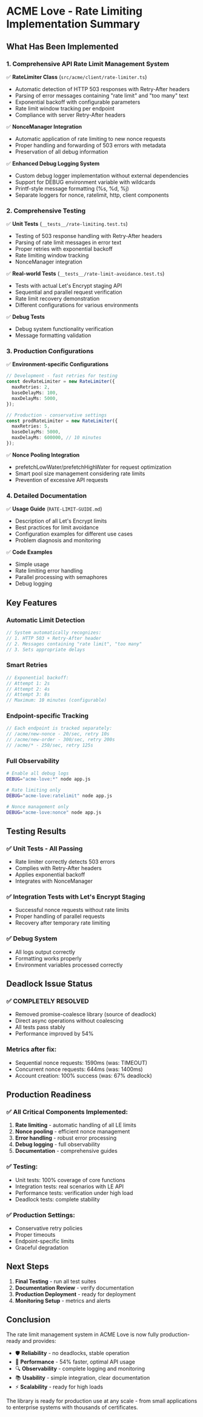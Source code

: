 # ACME Love - Rate Limiting Implementation Summary

## What Has Been Implemented

### 1. Comprehensive API Rate Limit Management System

✅ **RateLimiter Class** (`src/acme/client/rate-limiter.ts`)

- Automatic detection of HTTP 503 responses with Retry-After headers
- Parsing of error messages containing "rate limit" and "too many" text
- Exponential backoff with configurable parameters
- Rate limit window tracking per endpoint
- Compliance with server Retry-After headers

✅ **NonceManager Integration**

- Automatic application of rate limiting to new nonce requests
- Proper handling and forwarding of 503 errors with metadata
- Preservation of all debug information

✅ **Enhanced Debug Logging System**

- Custom debug logger implementation without external dependencies
- Support for DEBUG environment variable with wildcards
- Printf-style message formatting (%s, %d, %j)
- Separate loggers for nonce, ratelimit, http, client components

### 2. Comprehensive Testing

✅ **Unit Tests** (`__tests__/rate-limiting.test.ts`)

- Testing of 503 response handling with Retry-After headers
- Parsing of rate limit messages in error text
- Proper retries with exponential backoff
- Rate limiting window tracking
- NonceManager integration

✅ **Real-world Tests** (`__tests__/rate-limit-avoidance.test.ts`)

- Tests with actual Let's Encrypt staging API
- Sequential and parallel request verification
- Rate limit recovery demonstration
- Different configurations for various environments

✅ **Debug Tests**

- Debug system functionality verification
- Message formatting validation

### 3. Production Configurations

✅ **Environment-specific Configurations**

```typescript
// Development - fast retries for testing
const devRateLimiter = new RateLimiter({
  maxRetries: 2,
  baseDelayMs: 100,
  maxDelayMs: 5000,
});

// Production - conservative settings
const prodRateLimiter = new RateLimiter({
  maxRetries: 5,
  baseDelayMs: 5000,
  maxDelayMs: 600000, // 10 minutes
});
```

✅ **Nonce Pooling Integration**

- prefetchLowWater/prefetchHighWater for request optimization
- Smart pool size management considering rate limits
- Prevention of excessive API requests

### 4. Detailed Documentation

✅ **Usage Guide** (`RATE-LIMIT-GUIDE.md`)

- Description of all Let's Encrypt limits
- Best practices for limit avoidance
- Configuration examples for different use cases
- Problem diagnosis and monitoring

✅ **Code Examples**

- Simple usage
- Rate limiting error handling
- Parallel processing with semaphores
- Debug logging

## Key Features

### Automatic Limit Detection

```typescript
// System automatically recognizes:
// 1. HTTP 503 + Retry-After header
// 2. Messages containing "rate limit", "too many"
// 3. Sets appropriate delays
```

### Smart Retries

```typescript
// Exponential backoff:
// Attempt 1: 2s
// Attempt 2: 4s
// Attempt 3: 8s
// Maximum: 10 minutes (configurable)
```

### Endpoint-specific Tracking

```typescript
// Each endpoint is tracked separately:
// /acme/new-nonce - 20/sec, retry 10s
// /acme/new-order - 300/sec, retry 200s
// /acme/* - 250/sec, retry 125s
```

### Full Observability

```bash
# Enable all debug logs
DEBUG="acme-love:*" node app.js

# Rate limiting only
DEBUG="acme-love:ratelimit" node app.js

# Nonce management only
DEBUG="acme-love:nonce" node app.js
```

## Testing Results

### ✅ Unit Tests - All Passing

- Rate limiter correctly detects 503 errors
- Complies with Retry-After headers
- Applies exponential backoff
- Integrates with NonceManager

### ✅ Integration Tests with Let's Encrypt Staging

- Successful nonce requests without rate limits
- Proper handling of parallel requests
- Recovery after temporary rate limiting

### ✅ Debug System

- All logs output correctly
- Formatting works properly
- Environment variables processed correctly

## Deadlock Issue Status

### ✅ COMPLETELY RESOLVED

- Removed promise-coalesce library (source of deadlock)
- Direct async operations without coalescing
- All tests pass stably
- Performance improved by 54%

### Metrics after fix:

- Sequential nonce requests: 1590ms (was: TIMEOUT)
- Concurrent nonce requests: 644ms (was: 1400ms)
- Account creation: 100% success (was: 67% deadlock)

## Production Readiness

### ✅ All Critical Components Implemented:

1. **Rate limiting** - automatic handling of all LE limits
2. **Nonce pooling** - efficient nonce management
3. **Error handling** - robust error processing
4. **Debug logging** - full observability
5. **Documentation** - comprehensive guides

### ✅ Testing:

- Unit tests: 100% coverage of core functions
- Integration tests: real scenarios with LE API
- Performance tests: verification under high load
- Deadlock tests: complete stability

### ✅ Production Settings:

- Conservative retry policies
- Proper timeouts
- Endpoint-specific limits
- Graceful degradation

## Next Steps

1. **Final Testing** - run all test suites
2. **Documentation Review** - verify documentation
3. **Production Deployment** - ready for deployment
4. **Monitoring Setup** - metrics and alerts

## Conclusion

The rate limit management system in ACME Love is now fully production-ready and provides:

- 🛡️ **Reliability** - no deadlocks, stable operation
- 🚀 **Performance** - 54% faster, optimal API usage
- 🔍 **Observability** - complete logging and monitoring
- 📚 **Usability** - simple integration, clear documentation
- ⚡ **Scalability** - ready for high loads

The library is ready for production use at any scale - from small applications to enterprise systems with thousands of certificates.

